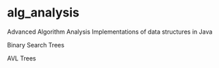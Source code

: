 # alg_analysis
Advanced Algorithm Analysis 
 Implementations of data structures in Java
 
 Binary Search Trees
 
 AVL Trees
